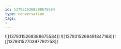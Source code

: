 ```yaml
---
id: 1379315268388675584
type: conversation
tags:
- 
---
```

![[1379315268388675584]]
![[1379315269491847168]]
![[1379315270397792258]]

